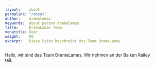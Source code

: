 ```yaml
---
layout:    about
permalink: "/about"
author:    dramalamas
keywords:  about person dramalamas
title:     DramaLamas Team
menutitle: Über
weight:    90
excerpt:   Diese Seite beschreibt das Team DramaLamas.
--- 
```

<script async defer src="https://buttons.github.io/buttons.js"></script>

Hallo,
wir sind das Team DramaLamas. Wir nehmen an der Balkan Ralley teil.

<!--
<p class="github-button-container">
<a class="github-button" href="https://github.com/jwillmer/jekyllDecent" data-size="large" data-show-count="true" aria-label="Star jwillmer/jekyllDecent on GitHub">jekyllDecent</a>
</p>
-->